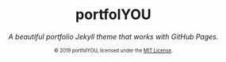 <div align="center">
  <h1>portfolYOU</h1>
  <i>A beautiful portfolio Jekyll theme that works with GitHub Pages.</i>
  
  <sub><sup>© 2019 portfolYOU, licensed under the <a href="./LICENSE">MIT License</a>.</sup></sub>
</div>
